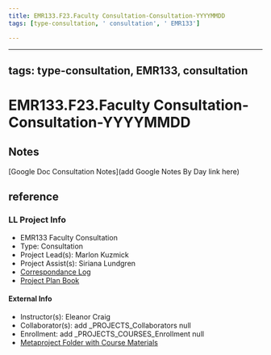 ```yaml
---
title: EMR133.F23.Faculty Consultation-Consultation-YYYYMMDD
tags: [type-consultation, ' consultation', ' EMR133']

---
```


---
tags: type-consultation, EMR133, consultation
---
# EMR133.F23.Faculty Consultation-Consultation-YYYYMMDD

## Notes
[Google Doc Consultation Notes](add Google Notes By Day link here)

## reference
### LL Project Info
* EMR133 Faculty Consultation
* Type: Consultation
* Project Lead(s): Marlon Kuzmick
* Project Assist(s): Siriana Lundgren
* [Correspondance Log](https://drive.google.com/drive/folders/1AFyLRJjW9M5_Wjm_7EvsAGRVhJ8NPkGD?usp=drive_link)
* [Project Plan Book](https://hackmd.io/@ll-23-24/BysValBCn)

#### External Info
* Instructor(s): Eleanor Craig
* Collaborator(s): add _PROJECTS_Collaborators null
* Enrollment: add _PROJECTS_COURSES_Enrollment null
* [Metaproject Folder with Course Materials](https://drive.google.com/drive/folders/1DZ3eyuJwVUXklSUHZCvqoDGBdUK__2X4)
